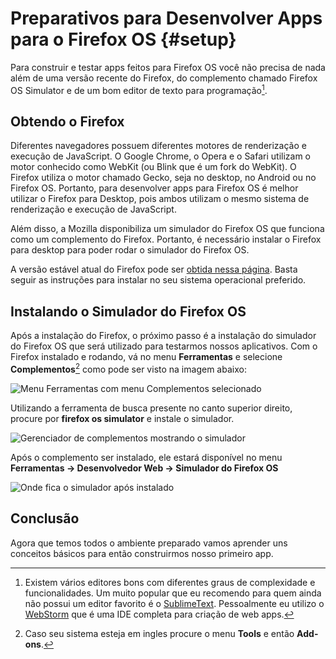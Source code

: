 # Preparativos para Desenvolver Apps para o Firefox OS {#setup}

Para construir e testar apps feitos para Firefox OS você não precisa de nada além de uma versão recente do Firefox, do complemento chamado Firefox OS Simulator e de um bom editor de texto para programação[^editores].

[^editores]: Existem vários editores bons com diferentes graus de complexidade e funcionalidades. Um muito popular que eu recomendo para quem ainda não possui um editor favorito é o [SublimeText](http://sublimetext.com/). Pessoalmente eu utilizo o [WebStorm](http://www.jetbrains.com/webstorm/) que é uma IDE completa para criação de web apps.

## Obtendo o Firefox

Diferentes navegadores possuem diferentes motores de renderização e execução de JavaScript. O Google Chrome, o Opera e o Safari utilizam o motor conhecido como WebKit (ou Blink que é um fork do WebKit). O Firefox utiliza o motor chamado Gecko, seja no desktop, no Android ou no Firefox OS. Portanto, para desenvolver apps para Firefox OS é melhor utilizar o Firefox para Desktop, pois ambos utilizam o mesmo sistema de renderização e execução de JavaScript.

Além disso, a Mozilla disponibiliza um simulador do Firefox OS que funciona como um complemento do Firefox. Portanto, é necessário instalar o Firefox para desktop para poder rodar o simulador do Firefox OS.

A versão estável atual do Firefox pode ser [obtida nessa página](http://getfirefox.com). Basta seguir as instruções para instalar no seu sistema operacional preferido.

## Instalando o Simulador do Firefox OS

Após a instalação do Firefox, o próximo passo é a instalação do simulador do Firefox OS que será utilizado para testarmos nossos aplicativos. Com o Firefox instalado e rodando, vá no menu **Ferramentas** e selecione **Complementos**[^tools-add-ons] como pode ser visto na imagem abaixo:

[^tools-add-ons]: Caso seu sistema esteja em ingles procure o menu **Tools** e então **Add-ons**.

![Menu **Ferramentas** com menu **Complementos** selecionado](images/originals/tools.png)

Utilizando a ferramenta de busca presente no canto superior direito, procure por **firefox os simulator** e instale o simulador.

![Gerenciador de complementos mostrando o simulador](images/originals/addons-simulator.png)

Após o complemento ser instalado, ele estará disponível no menu **Ferramentas -> Desenvolvedor Web -> Simulador do Firefox OS**

![Onde fica o simulador após instalado](images/originals/tools-web-developer-simulator.png)

## Conclusão

Agora que temos todos o ambiente preparado vamos aprender uns conceitos básicos para então construirmos nosso primeiro app.

